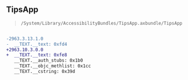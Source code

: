 ## TipsApp

> `/System/Library/AccessibilityBundles/TipsApp.axbundle/TipsApp`

```diff

-2963.3.13.1.0
-  __TEXT.__text: 0xfd4
+2963.10.3.0.0
+  __TEXT.__text: 0xfe8
   __TEXT.__auth_stubs: 0x1b0
   __TEXT.__objc_methlist: 0x1cc
   __TEXT.__cstring: 0x39d

```
